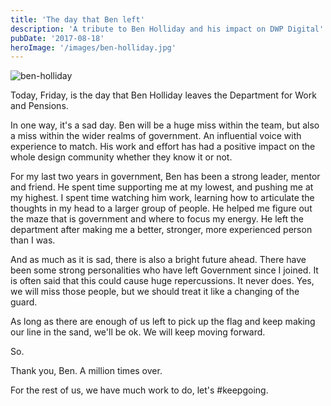 ```yaml
---
title: 'The day that Ben left'
description: 'A tribute to Ben Holliday and his impact on DWP Digital'
pubDate: '2017-08-18'
heroImage: '/images/ben-holliday.jpg'
---
```


![ben-holliday](/images/ben-holliday.jpg)

Today, Friday, is the day that Ben Holliday leaves the Department for Work and Pensions.

In one way, it's a sad day. Ben will be a huge miss within the team, but also a miss within the wider realms of government. An influential voice with experience to match. His work and effort has had a positive impact on the whole design community whether they know it or not.

For my last two years in government, Ben has been a strong leader, mentor and friend. He spent time supporting me at my lowest, and pushing me at my highest. I spent time watching him work, learning how to articulate the thoughts in my head to a larger group of people. He helped me figure out the maze that is government and where to focus my energy. He left the department after making me a better, stronger, more experienced person than I was.

And as much as it is sad, there is also a bright future ahead. There have been some strong personalities who have left Government since I joined. It is often said that this could cause huge repercussions. It never does. Yes, we will miss those people, but we should treat it like a changing of the guard.

As long as there are enough of us left to pick up the flag and keep making our line in the sand, we'll be ok. We will keep moving forward.

So.

Thank you, Ben. A million times over.

For the rest of us, we have much work to do, let's #keepgoing.